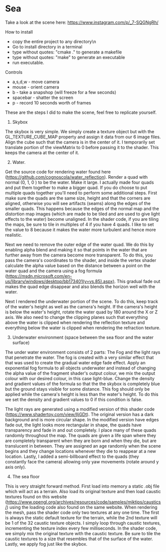 # Sea

Take a look at the scene here:
https://www.instagram.com/p/_7-SQGNgRh/

How to install
- copy the entire project to any directory\n
- Go to install directory in a terminal
- type without quotes: "cmake ." to generate a makefile
- type without quotes: "make" to generate an executable
- run executable.

Controls
- a,s,d,w  - move camera
- mouse    - orient camera
- b        - take a snapshop (will freeze for a few seconds)
- spacebar - shatter the screen
- p        - record 10 seconds worth of frames


These are the steps I did to make the scene, feel free to replicate yourself.

1. Skybox

The skybox is very simple. We simply create a texture object but with the GL_TEXTURE_CUBE_MAP property and assign it
data from our 6 image files. Align the cube such that the camera is in the center of it. I temporarily set
translate portion of the viewMatrix to 0 before passing it to the shader. This keeps the camera at the center of it.

2.  Water.

Get the source code for rendering water found here (https://github.com/cognoscola/water_reflection).
Render a quad with normal (0, 1, 0 ) to be the water. Make it large. I actually made four quads and
put them together to make a bigger quad. If you do choose to put multiple quads together you'll need to
perform some additional steps. First make sure the quads are the same size, height and that the corners
are aligned, otherwise you will see artifacts (seams) along the edges of the smaller quads. This happens because
the edges of the normal map and the distortion map images (which are made to be tiled and are used to give light
effects to the water) become unaligned. In the shader code, if you are tiling the maps, be sure to tile in multiples
of 4 if you have 4 quads. I like to set the value to 8 because it makes the water more turbulent and hence more
realistic.

Next we need to remove the outer edge of the water quad. We do this by enabling alpha blend and making it so that
points in the water that are further away from the camera become more transparent. To do this, you pass the camera's
coordinates to the shader, and inside the vertex shader calculate the alpha value based on the distance between  a
point on the water quad and the camera using a fog formula (https://msdn.microsoft.com/en-us/library/windows/desktop/bb173401(v=vs.85).aspx).
This gradual fade out makes the quad edge disappear and also blends the horizon well with the water.

Next I rendered the underwater portion of the scene. To do this, keep track of the water's height as well
as the camera's height. If the camera's height is below the water's height, rotate the water quad by 180 around the
X or Z axis. We also need to change the clipping planes such that everything above the water is clipped when rendering
the reflection texture and everything below the water is clipped when rendering the refraction texture.

3. Underwater environment (space between the sea floor and the water surface)

The under water environment consists of 2 parts: The Fog and the light rays that penetrate the water.
The fog is created with a very similar effect that that was used to create the gradual water edge fade effect.
Apply an exponential fog formula to all objects underwater and instead of changing the alpha value of the fragment
shader's output colour, we mix the output colour with our desired colour, in this case light-blue. Change the density
and gradient values of the formula so that the the skybox is completely blue but the ground stays visible for some
distance. This fog should only be applied while the camera's height is less than the water's height. To do this
we set the density and gradient values to 0 if this condition is false.

The light rays are generated using a modified version of this shader code (https://www.shadertoy.com/view/lljGDt).
The original version has a dark background and is more circular shape. In the modified version have edges fade out,
the light looks more rectangular in shape, the quads have transparency and fade in and out completely. I place many
of these quads randomly throughout the map. The quads are given a life span where they are completely transparent
when they are born and when they die, but are translucent in between. They are assigned an age randomly when the scene begins
and they change locations whenever they die to reappear at a new location. Lastly, I added a semi-billboard effect to the
quads (they constantly face the camera) allowing only yaw movements (rotate around y axis only).

4. The sea floor

This is very straight forward method. First load into memory a static .obj file which will act as a terrain. Also
load its original texture and then load caustic textures found on this website (https://www.opengl.org/archives/resources/code/samples/mjktips/caustics/)
using the loading code also found on the same website. When rendering the mesh,  pass the shader code
only two textures at any one time. The first is always the static default texture for the terrain, while the 2nd texture
will be 1 of the 32 caustic texture objects. I simply loop through caustic textures, incrementing the
texture index every few milliseconds. In the shader code, we simply mix the original texture with the caustic texture.
Be sure to tile the caustic textures to a size that resembles that of the surface of the water. Lastly, we apply fog
just like the skybox.
